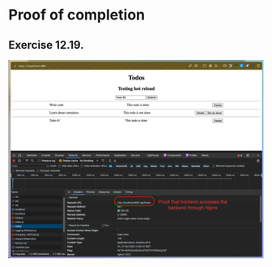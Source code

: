 # Proof of completion
## Exercise 12.19.
![Completed exercise 12.9](./submission-images/exercises12_19.png)